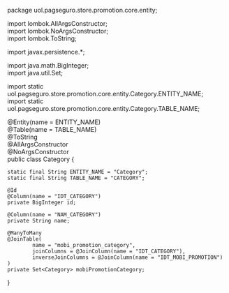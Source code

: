 package uol.pagseguro.store.promotion.core.entity;  
  
import lombok.AllArgsConstructor;  
import lombok.NoArgsConstructor;  
import lombok.ToString;  
  
import javax.persistence.*;  
  
import java.math.BigInteger;  
import java.util.Set;  
  
import static uol.pagseguro.store.promotion.core.entity.Category.ENTITY_NAME;  
import static uol.pagseguro.store.promotion.core.entity.Category.TABLE_NAME;  
  
@Entity(name = ENTITY_NAME)  
@Table(name = TABLE_NAME)  
@ToString  
@AllArgsConstructor  
@NoArgsConstructor  
public class Category {  
  
    static final String ENTITY_NAME = "Category";  
    static final String TABLE_NAME = "CATEGORY";  
  
    @Id  
    @Column(name = "IDT_CATEGORY")  
    private BigInteger id;  
  
    @Column(name = "NAM_CATEGORY")  
    private String name;  
  
    @ManyToMany  
    @JoinTable(  
            name = "mobi_promotion_category",  
            joinColumns = @JoinColumn(name = "IDT_CATEGORY"),  
            inverseJoinColumns = @JoinColumn(name = "IDT_MOBI_PROMOTION")  
    )  
    private Set<Category> mobiPromotionCategory;  
  
}